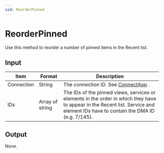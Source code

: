 ```yaml
---
uid: ReorderPinned
---
```


# ReorderPinned

Use this method to reorder a number of pinned items in the Recent list.

## Input

| Item       | Format          | Description                                                                                                                                                                      |
|------------|-----------------|----------------------------------------------------------------------------------------------------------------------------------------------------------------------------------|
| Connection | String          | The connection ID. See [ConnectApp](xref:ConnectApp) .                                                                                                 |
| IDs        | Array of string | The IDs of the pinned views, services or elements in the order in which they have to appear in the Recent list. Service and element IDs have to contain the DMA ID (e.g. 7/145). |

## Output

None.

